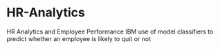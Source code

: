 # HR-Analytics
HR Analytics and Employee Performance IBM use of model classifiers to predict whether an employee is likely to quit or not
